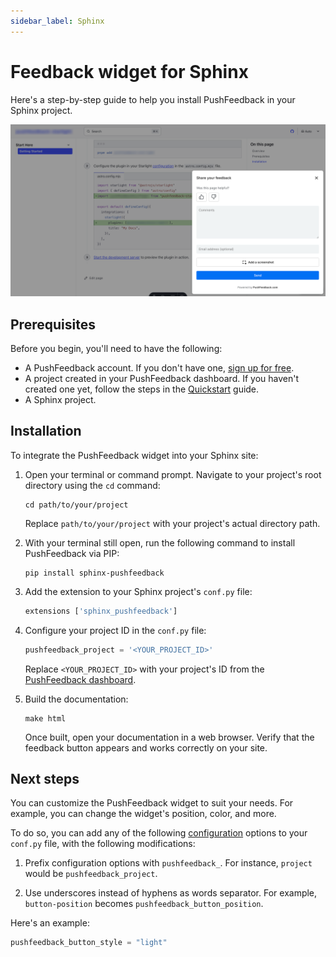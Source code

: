 ```yaml
---
sidebar_label: Sphinx
---
```


# Feedback widget for Sphinx

Here's a step-by-step guide to help you install PushFeedback in your Sphinx project.

![Feedback widget for docs screenshot](./images/feedback-widget-starlight.png)

## Prerequisites

Before you begin, you'll need to have the following:

- A PushFeedback account. If you don't have one, [sign up for free](https://app.pushfeedback.com/accounts/signup/).
- A project created in your PushFeedback dashboard. If you haven't created one yet, follow the steps in the [Quickstart](../quickstart.md#2-create-a-project) guide.
- A Sphinx project.

## Installation

To integrate the PushFeedback widget into your Sphinx site:

1. Open your terminal or command prompt. Navigate to your project's root directory using the `cd` command:

    ```console
    cd path/to/your/project
    ```
    
    Replace `path/to/your/project` with your project's actual directory path.

2. With your terminal still open, run the following command to install PushFeedback via PIP:

    ```console
    pip install sphinx-pushfeedback
    ```

2. Add the extension to your Sphinx project's `conf.py` file:

    ```python
    extensions ['sphinx_pushfeedback']
    ```
3. Configure your project ID in the `conf.py` file:

    ```python
    pushfeedback_project = '<YOUR_PROJECT_ID>'
    ```

    Replace `<YOUR_PROJECT_ID>` with your project's ID from the [PushFeedback dashboard](../quickstart.md#2-create-a-project).

4. Build the documentation:

    ```console
    make html
    ```

    Once built, open your documentation in a web browser. Verify that the feedback button appears and works correctly on your site.

## Next steps

You can customize the PushFeedback widget to suit your needs. For example, you can change the widget's position, color, and more.

To do so, you can add any of the following [configuration](../customization/layout.mdx)  options to your `conf.py` file, with the following modifications:

1. Prefix configuration options with `pushfeedback_`. For instance, `project` would be `pushfeedback_project`.

2. Use underscores instead of hyphens as words separator. For example, `button-position` becomes `pushfeedback_button_position`.

Here's an example:

```python
pushfeedback_button_style = "light"
```

